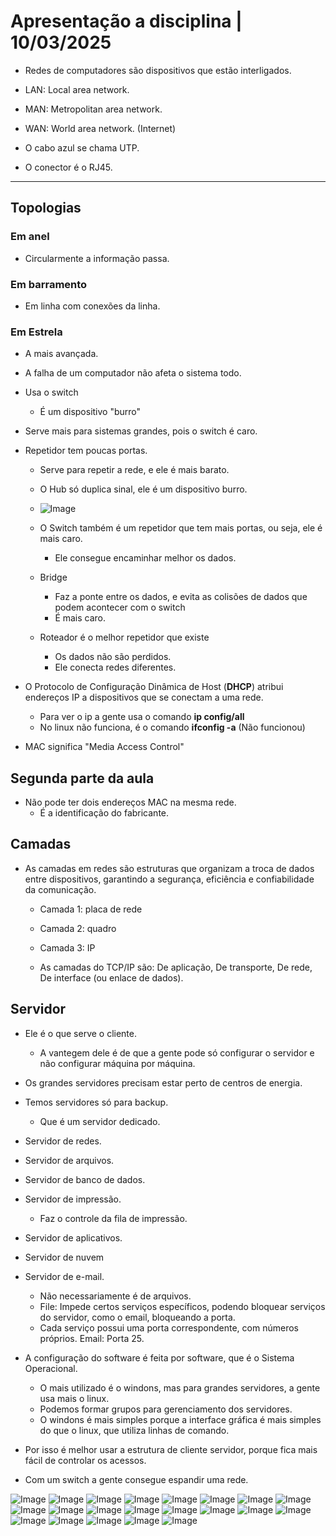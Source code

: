 # Apresentação a disciplina | 10/03/2025

- Redes de computadores são dispositivos que estão interligados.
- LAN: Local area network.
- MAN: Metropolitan area network.
- WAN: World area network. (Internet)

- O cabo azul se chama UTP.
- O conector é o RJ45.

----------------------------------------------------------------------------------

## Topologias

### Em anel

- Circularmente a informação passa.

### Em barramento

- Em linha com conexões da linha.

### Em Estrela

- A mais avançada.
- A falha de um computador não afeta o sistema todo.
- Usa o switch
  - É um dispositivo "burro"
- Serve mais para sistemas grandes, pois o switch é caro.

- Repetidor tem poucas portas.
  - Serve para repetir a rede, e ele é mais barato.
  - O Hub só duplica sinal, ele é um dispositivo burro.
  - ![Image](https://github.com/user-attachments/assets/2a5fb400-bda3-4818-a0d7-649306dbb928)
  - O Switch também é um repetidor que tem mais portas, ou seja, ele é mais caro.
    - Ele consegue encaminhar melhor os dados.

  - Bridge
    - Faz a ponte entre os dados, e evita as colisões de dados que podem acontecer com o switch
    - É mais caro.

  - Roteador é o melhor repetidor que existe
    - Os dados não são perdidos.
    - Ele conecta redes diferentes.
   
- O Protocolo de Configuração Dinâmica de Host (<b>DHCP</b>) atribui endereços IP a dispositivos que se conectam a uma rede.
  - Para ver o ip a gente usa o comando <b>ip config/all</b>
  - No linux não funciona, é o comando <b>ifconfig -a</b> (Não funcionou)

-  MAC significa "Media Access Control"

## Segunda parte da aula

- Não pode ter dois endereços MAC na mesma rede.
  - É a identificação do fabricante.

## Camadas

- As camadas em redes são estruturas que organizam a troca de dados entre dispositivos, garantindo a segurança, eficiência e confiabilidade da comunicação.
  - Camada 1: placa de rede
  - Camada 2: quadro
  - Camada 3: IP
 
  - As camadas do TCP/IP são: De aplicação, De transporte, De rede, De interface (ou enlace de dados).

## Servidor

- Ele é o que serve o cliente.
  - A vantegem dele é de que a gente pode só configurar o servidor e não configurar máquina por máquina.

- Os grandes servidores precisam estar perto de centros de energia.

- Temos servidores só para backup.
  - Que é um servidor dedicado.
- Servidor de redes.
- Servidor de arquivos.
- Servidor de banco de dados.
- Servidor de impressão.
  - Faz o controle da fila de impressão.
- Servidor de aplicativos.
- Servidor de nuvem
- Servidor de e-mail.
  - Não necessariamente é de arquivos.
  - File: Impede certos serviços específicos, podendo bloquear serviços do servidor, como o email, bloqueando a porta.
  - Cada serviço possui uma porta correspondente, com números próprios. Email: Porta 25.

- A configuração do software é feita por software, que é o Sistema Operacional.
  - O mais utilizado é o windons, mas para grandes servidores, a gente usa mais o linux.
  - Podemos formar grupos para gerenciamento dos servidores.
  - O windons é mais simples porque a interface gráfica é mais simples do que o linux, que utiliza linhas de comando.

- Por isso é melhor usar a estrutura de cliente servidor, porque fica mais fácil de controlar os acessos.

- Com um switch a gente consegue espandir uma rede.

![Image](https://github.com/user-attachments/assets/7f811afc-630b-44de-86d2-b073bfc40969)
![Image](https://github.com/user-attachments/assets/2eb447ae-f09d-44e4-8f06-7d48fe844909)
![Image](https://github.com/user-attachments/assets/4758d45f-e1d9-4c98-a67d-caa21beca8cb)
![Image](https://github.com/user-attachments/assets/18f1f33d-0a41-41a1-99a1-9915d04a418a)
![Image](https://github.com/user-attachments/assets/0ceaefce-b5af-4a3f-9745-768c9d77a20b)
![Image](https://github.com/user-attachments/assets/5358e0f6-9a1e-4117-a56f-c701aa0aebab)
![Image](https://github.com/user-attachments/assets/2b811375-8806-43a9-a927-0aac67879e78)
![Image](https://github.com/user-attachments/assets/4d50c076-c941-4823-97b2-cdc055df3a88)
![Image](https://github.com/user-attachments/assets/55aeee73-c91c-4ccf-8d7e-270ed596e57e)
![Image](https://github.com/user-attachments/assets/d011cbca-8af4-4c89-a456-0302ecab535a)
![Image](https://github.com/user-attachments/assets/2e766baf-03ed-407b-89a6-0d13037c01db)
![Image](https://github.com/user-attachments/assets/ecdcae5c-bffe-4288-9bf9-93c91400fc62)
![Image](https://github.com/user-attachments/assets/781aeabc-496a-40b3-918c-ceaf75f27bf1)
![Image](https://github.com/user-attachments/assets/549ce30b-8a48-4ea4-985c-11dd2654b8a2)
![Image](https://github.com/user-attachments/assets/778eba90-6dc5-47af-b6bb-96cf9cb9940d)
![Image](https://github.com/user-attachments/assets/43248d3c-9469-48eb-935d-cc32a75b7fda)
![Image](https://github.com/user-attachments/assets/62700997-080f-43ea-a6e2-ecbd50cb8dde)
![Image](https://github.com/user-attachments/assets/cfdedbf9-fc6d-4a30-8e6c-d858245b20c0)
![Image](https://github.com/user-attachments/assets/d3a32d40-ea2c-4ae1-9b15-c1b40134c6b1)
![Image](https://github.com/user-attachments/assets/b581dd9b-34d4-49f3-b422-6eac61ed92f8)
![Image](https://github.com/user-attachments/assets/9d99e39d-2344-423d-a3bc-f50ac1aa0f7b)

